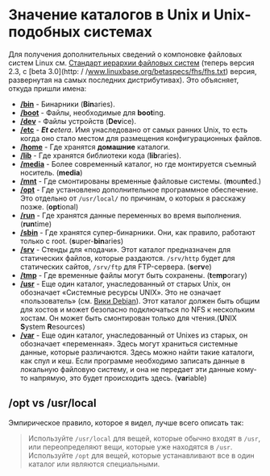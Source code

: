 # Значение каталогов в Unix и Unix-подобных системах

Для получения дополнительных сведений о компоновке файловых систем Linux см. [Стандарт иерархии файловых систем](http://www.pathname.com/fhs/) (теперь версия 2.3, с [beta 3.0](http: / /www.linuxbase.org/betaspecs/fhs/fhs.txt) версия, развернутая на самых последних дистрибутивах). Это объясняет, откуда пришли имена:

*   **[/bin](http://www.linuxbase.org/betaspecs/fhs/fhs/ch03s04.html)** \- Бинарники (**Bin**aries).
*   **[/boot](http://www.linuxbase.org/betaspecs/fhs/fhs/ch03s05.html)** \- Файлы, необходимые для **boot**ing.
*   **[/dev](http://www.linuxbase.org/betaspecs/fhs/fhs/ch03s06.html)** \- Файлы устройств (**Dev**ice).
*   **[/etc](http://www.linuxbase.org/betaspecs/fhs/fhs/ch03s07.html)** \- **_Et c_**_etera_. Имя унаследовано от самых ранних Unix, то есть когда оно стало местом для размещения конфигурационных файлов.
*   **[/home](http://www.linuxbase.org/betaspecs/fhs/fhs/ch03s08.html)** \- Где хранятся **домашние** каталоги.
*   **[/lib](http://www.linuxbase.org/betaspecs/fhs/fhs/ch03s09.html)** \- Где хранятся библиотеки кода (**lib**raries).
*   **[/media](http://www.linuxbase.org/betaspecs/fhs/fhs/ch03s11.html)** \- Более современный каталог, но где монтируется съемный носитель. (**media**)
*   **[/mnt](http://www.linuxbase.org/betaspecs/fhs/fhs/ch03s12.html)** \- Где смонтированы временные файловые системы. (**m**ou**nt**ed.)
*   **[/opt](http://www.linuxbase.org/betaspecs/fhs/fhs/ch03s13.html)** \- Где установлено дополнительное программное обеспечение. Это отдельно от `/usr/local/` по причинам, о которых я расскажу позже. (**opt**ional)
*   **[/run](http://www.linuxbase.org/betaspecs/fhs/fhs/ch03s15.html)** \- Где хранятся данные переменных во время выполнения. (**run**time)
*   **[/sbin](http://www.linuxbase.org/betaspecs/fhs/fhs/ch03s16.html)** \- Где хранятся супер-бинарники. Они, как правило, работают только с root. (**s**uper-**bin**aries)
*   **[/srv](http://www.linuxbase.org/betaspecs/fhs/fhs/ch03s17.html)** \- Стенды для «подачи». Этот каталог предназначен для статических файлов, которые раздаются. `/srv/http` будет для статических сайтов, `/srv/ftp` для FTP-сервера. (**s**e**rv**e)
*   **[/tmp](http://www.linuxbase.org/betaspecs/fhs/fhs/ch03s18.html)** \- Где временные файлы могут быть сохранены. (**t**e**mp**orary)
*   **[/usr](http://www.linuxbase.org/betaspecs/fhs/fhs/ch04.html)** \- Еще один каталог, унаследованный от старых Unix, он обозначает «Системные ресурсы UNIX». Это не означает «пользователь» (см. [Вики Debian](https://wiki.debian.org/FilesystemHierarchyStandard)). Этот каталог должен быть общим для хостов и может безопасно подключаться по NFS к нескольким хостам. Он может быть смонтирован только для чтения.(**U**NIX **S**ystem **R**esources)
*   **[/var](http://www.linuxbase.org/betaspecs/fhs/fhs/ch05.html)** \- Еще один каталог, унаследованный от Unixes из старых, он обозначает «переменная». Здесь могут храниться системные данные, которые различаются. Здесь можно найти такие каталоги, как спул и кеш. Если программе необходимо записать данные в локальную файловую систему, и она не передает эти данные кому-то напрямую, это будет происходить здесь. (**var**iable)

## /opt vs /usr/local

Эмпирическое правило, которое я видел, лучше всего описать так:

> Используйте `/usr/local` для вещей, которые обычно входят в `/usr`, или переопределяют вещи, которые уже находятся в `/usr`. Используйте `/opt` для вещей, которые устанавливают все в один каталог или являются специальными.
